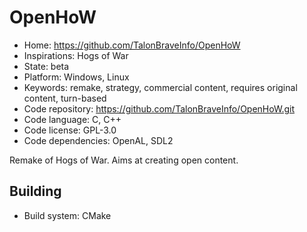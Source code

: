 # OpenHoW

- Home: https://github.com/TalonBraveInfo/OpenHoW
- Inspirations: Hogs of War
- State: beta
- Platform: Windows, Linux
- Keywords: remake, strategy, commercial content, requires original content, turn-based
- Code repository: https://github.com/TalonBraveInfo/OpenHoW.git
- Code language: C, C++
- Code license: GPL-3.0
- Code dependencies: OpenAL, SDL2

Remake of Hogs of War.
Aims at creating open content.

## Building

- Build system: CMake

